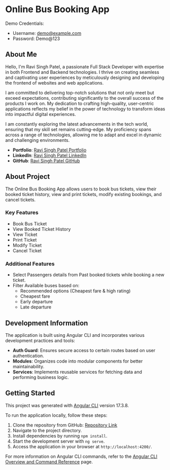 # Online Bus Booking App

Demo Credentials:

- Username: demo@example.com
- Password: Demo@123

## About Me

Hello, I'm Ravi Singh Patel, a passionate Full Stack Developer with expertise in both Frontend and Backend technologies. I thrive on creating seamless and captivating user experiences by meticulously designing and developing the frontend of websites and web applications.

I am committed to delivering top-notch solutions that not only meet but exceed expectations, contributing significantly to the overall success of the products I work on. My dedication to crafting high-quality, user-centric applications reflects my belief in the power of technology to transform ideas into impactful digital experiences.

I am constantly exploring the latest advancements in the tech world, ensuring that my skill set remains cutting-edge. My proficiency spans across a range of technologies, allowing me to adapt and excel in dynamic and challenging environments.

- **Portfolio**: [Ravi Singh Patel Portfolio](https://ravisinghpatel.dev/)
- **LinkedIn**: [Ravi Singh Patel LinkedIn](https://www.linkedin.com/in/ravi-patel57144/)
- **GitHub**: [Ravi Singh Patel GitHub](https://github.com/ravi-patel57144)

## About Project

The Online Bus Booking App allows users to book bus tickets, view their booked ticket history, view and print tickets, modify existing bookings, and cancel tickets.

### Key Features

- Book Bus Ticket
- View Booked Ticket History
- View Ticket
- Print Ticket
- Modify Ticket
- Cancel Ticket

### Additional Features

- Select Passengers details from Past booked tickets while booking a new ticket.
- Filter Available buses based on:
  - Recommended options (Cheapest fare & high rating)
  - Cheapest fare
  - Early departure
  - Late departure

## Development Information

The application is built using Angular CLI and incorporates various development practices and tools:

- **Auth Guard**: Ensures secure access to certain routes based on user authentication.
- **Modules**: Organizes code into modular components for better maintainability.
- **Services**: Implements reusable services for fetching data and performing business logic.

## Getting Started
This project was generated with [Angular CLI](https://github.com/angular/angular-cli) version 17.3.8.

To run the application locally, follow these steps:

1. Clone the repository from GitHub: [Repository Link](https://github.com/ravi-patel57144/BusBookingApp.git)
2. Navigate to the project directory.
3. Install dependencies by running `npm install`.
4. Start the development server with `ng serve`.
5. Access the application in your browser at `http://localhost:4200/`.

For more information on Angular CLI commands, refer to the [Angular CLI Overview and Command Reference](https://angular.io/cli) page.
